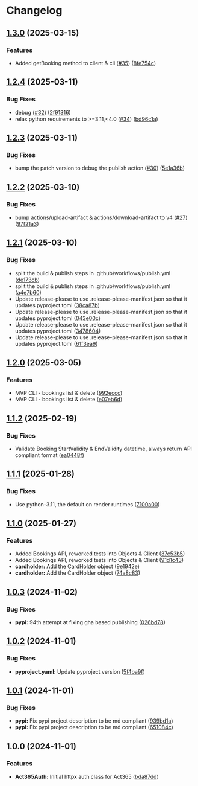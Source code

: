 # Changelog

## [1.3.0](https://github.com/jobdoneright/act365/compare/v1.2.4...v1.3.0) (2025-03-15)


### Features

* Added getBooking method to client & cli ([#35](https://github.com/jobdoneright/act365/issues/35)) ([8fe754c](https://github.com/jobdoneright/act365/commit/8fe754c02a12416a8c756ed4e8cc0793fe353d12))

## [1.2.4](https://github.com/jobdoneright/act365/compare/v1.2.3...v1.2.4) (2025-03-11)


### Bug Fixes

* debug ([#32](https://github.com/jobdoneright/act365/issues/32)) ([2f91316](https://github.com/jobdoneright/act365/commit/2f9131613e5b861717b3342368a6e196ccd56cce))
* relax python requirements to &gt;=3.11,&lt;4.0 ([#34](https://github.com/jobdoneright/act365/issues/34)) ([bd96c1a](https://github.com/jobdoneright/act365/commit/bd96c1a00b29307a744c64997d2430cfc2f8f9f8))

## [1.2.3](https://github.com/jobdoneright/act365/compare/v1.2.2...v1.2.3) (2025-03-11)


### Bug Fixes

* bump the patch version to debug the publish action ([#30](https://github.com/jobdoneright/act365/issues/30)) ([5e1a36b](https://github.com/jobdoneright/act365/commit/5e1a36b12aa52dd92298497b04eaf410630bbd52))

## [1.2.2](https://github.com/jobdoneright/act365/compare/v1.2.1...v1.2.2) (2025-03-10)


### Bug Fixes

* bump actions/upload-artifact & actions/download-artifact to v4 ([#27](https://github.com/jobdoneright/act365/issues/27)) ([97f21a3](https://github.com/jobdoneright/act365/commit/97f21a3a02e08ae72a86e3491e448287395b2199))

## [1.2.1](https://github.com/jobdoneright/act365/compare/v1.2.0...v1.2.1) (2025-03-10)


### Bug Fixes

* split the build & publish steps in .github/workflows/publish.yml ([de173cb](https://github.com/jobdoneright/act365/commit/de173cb28408a77ff1cc7484299419199092df14))
* split the build & publish steps in .github/workflows/publish.yml ([a4e7b60](https://github.com/jobdoneright/act365/commit/a4e7b604f63ab2fec7e0e4f5a82f484933da237f))
* Update release-please to use .release-please-manifest.json so that it updates pyproject.toml ([38ca87b](https://github.com/jobdoneright/act365/commit/38ca87b0de08aeeafbee60be8209b6fe1c280472))
* Update release-please to use .release-please-manifest.json so that it updates pyproject.toml ([043e00c](https://github.com/jobdoneright/act365/commit/043e00c52b00c5faae9d091017f73ac037ddc70e))
* Update release-please to use .release-please-manifest.json so that it updates pyproject.toml ([3478604](https://github.com/jobdoneright/act365/commit/3478604442228e21838f446096d02f35765d9847))
* Update release-please to use .release-please-manifest.json so that it updates pyproject.toml ([61f3ea9](https://github.com/jobdoneright/act365/commit/61f3ea9eb2151a8057b3b99fba2d56e3ce57c212))

## [1.2.0](https://github.com/jobdoneright/act365/compare/v1.1.2...v1.2.0) (2025-03-05)


### Features

* MVP CLI - bookings list & delete ([992eccc](https://github.com/jobdoneright/act365/commit/992eccc407240ba5e7a395fd223ba1c998f7c0aa))
* MVP CLI - bookings list & delete ([e07eb6d](https://github.com/jobdoneright/act365/commit/e07eb6d17f8dd142c0824d9cc5157ec57b83366b))

## [1.1.2](https://github.com/jobdoneright/act365/compare/v1.1.1...v1.1.2) (2025-02-19)


### Bug Fixes

* Validate Booking StartValidity & EndValidity datetime, always return API compliant format ([ea0448f](https://github.com/jobdoneright/act365/commit/ea0448f88192726a8d510d01dd827cdfc24e4548))

## [1.1.1](https://github.com/jobdoneright/act365/compare/v1.1.0...v1.1.1) (2025-01-28)


### Bug Fixes

* Use python-3.11, the default on render runtimes ([7100a00](https://github.com/jobdoneright/act365/commit/7100a00d9d7791dfb00ab61660e12f636605440e))

## [1.1.0](https://github.com/jobdoneright/act365/compare/v1.0.3...v1.1.0) (2025-01-27)


### Features

* Added Bookings API, reworked tests into Objects & Client ([37c53b5](https://github.com/jobdoneright/act365/commit/37c53b51961ed5c01ff90f1904a6781fe3bd15e3))
* Added Bookings API, reworked tests into Objects & Client ([91d1c43](https://github.com/jobdoneright/act365/commit/91d1c438e05687da77404a1534e9d0ae517bcdc5))
* **cardholder:** Add the CardHolder object ([9e1942e](https://github.com/jobdoneright/act365/commit/9e1942e42c1c65648ba3e4c202969992f323f0dc))
* **cardholder:** Add the CardHolder object ([74a8c83](https://github.com/jobdoneright/act365/commit/74a8c83c8652326ddd008acccfd4973f12ba0c93))

## [1.0.3](https://github.com/jobdoneright/act365/compare/v1.0.2...v1.0.3) (2024-11-02)


### Bug Fixes

* **pypi:** 94th attempt at fixing gha based publishing ([026bd78](https://github.com/jobdoneright/act365/commit/026bd783309717792c22ae74cd191fff416df37c))

## [1.0.2](https://github.com/jobdoneright/act365/compare/v1.0.1...v1.0.2) (2024-11-01)


### Bug Fixes

* **pyproject.yaml:** Update pyproject version ([5f4ba9f](https://github.com/jobdoneright/act365/commit/5f4ba9f611bfde7ca69adaf7373533bae5944fc2))

## [1.0.1](https://github.com/jobdoneright/act365/compare/v1.0.0...v1.0.1) (2024-11-01)


### Bug Fixes

* **pypi:** Fix pypi project description to be md compliant ([939bd1a](https://github.com/jobdoneright/act365/commit/939bd1a8070564397d9a3ea562768e6b245e64ca))
* **pypi:** Fix pypi project description to be md compliant ([651084c](https://github.com/jobdoneright/act365/commit/651084c555bf7c4d11be5695e60ee79d09882d07))

## 1.0.0 (2024-11-01)


### Features

* **Act365Auth:** Initial httpx auth class for Act365 ([bda87dd](https://github.com/jobdoneright/act365/commit/bda87dd11539318a3d6aebd63e9a8fa55684dbbc))
